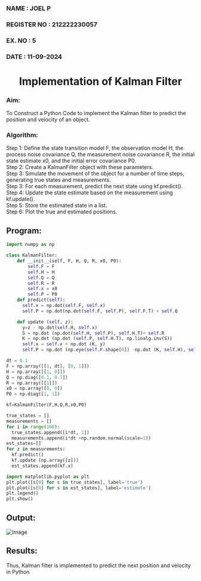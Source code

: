 <H3>NAME : JOEL P</H3>
<H3>REGISTER NO : 212222230057</H3>
<H3>EX. NO : 5</H3>
<H3>DATE : 11-09-2024</H3>
<H1 ALIGN =CENTER> Implementation of Kalman Filter</H1>
<H3>Aim:</H3> To Construct a Python Code to implement the Kalman filter to predict the position and velocity of an object.
<H3>Algorithm:</H3>
Step 1: Define the state transition model F, the observation model H, the process noise covariance Q, the measurement noise covariance R, the initial state estimate x0, and the initial error covariance P0.<BR>
Step 2:  Create a KalmanFilter object with these parameters.<BR>
Step 3: Simulate the movement of the object for a number of time steps, generating true states and measurements. <BR>
Step 3: For each measurement, predict the next state using kf.predict().<BR>
Step 4: Update the state estimate based on the measurement using kf.update().<BR>
Step 5: Store the estimated state in a list.<BR>
Step 6: Plot the true and estimated positions.<BR>

## Program:
```py
import numpy as np

class KalmanFilter:
    def __init__(self, F, H, Q, R, x0, P0):
        self.F = F 
        self.H = H 
        self.Q = Q 
        self.R = R 
        self.x = x0 
        self.P = P0 
    def predict(self):
      self.x = np.dot(self.F, self.x)
      self.P = np.dot(np.dot(self.F, self.P), self.F.T) + self.Q

    def update (self, z):
      y=z - np.dot(self.H, self.x)
      S = np.dot (np.dot(self.H, self.P), self.H.T)+ self.R
      K = np.dot (np.dot (self.P, self.H.T), np.linalg.inv(S))
      self.x = self.x + np.dot (K, y)
      self.P = np.dot (np.eye(self.F.shape[0]) -np.dot (K, self.H), self.P)

dt = 0.1
F = np.array([[1, dt], [0, 1]])
H = np.array([[1, 0]])
Q = np.diag([0.1, 0.1])
R = np.array([[1]])
x0 = np.array([0, 0])
P0 = np.diag([1, 1])

kf=KalmanFilter(F,H,Q,R,x0,P0)

true_states = []
measurements = []
for i in range(100):
  true_states.append([i*dt, 1]) 
  measurements.append(i*dt +np.random.normal(scale=1))
est_states=[]
for z in measurements:
  kf.predict()
  kf.update (np.array([z]))
  est_states.append(kf.x)

import matplotlib.pyplot as plt
plt.plot([s[0] for s in true_states], label='true')
plt.plot([s[0] for s in est_states], label='estimate')
plt.legend()
plt.show()
```

## Output:
![image](https://github.com/user-attachments/assets/bf7e5395-3fc0-492c-ab9e-10aa673b41b1)





## Results:
Thus, Kalman filter is implemented to predict the next position and   velocity in Python
